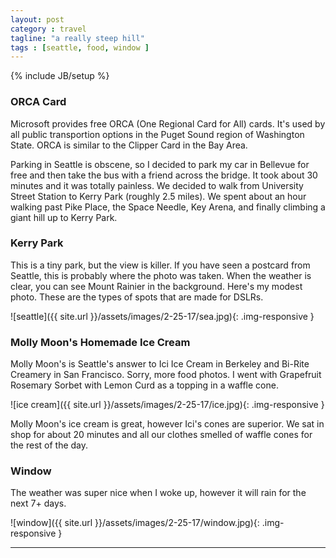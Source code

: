 ```yaml
---
layout: post
category : travel
tagline: "a really steep hill"
tags : [seattle, food, window ]
---
```

{% include JB/setup %}

### ORCA Card

Microsoft provides free ORCA (One Regional Card for All) cards. It's used by all public transportion options in the Puget Sound region of Washington State. ORCA is similar to the Clipper Card in the Bay Area.


Parking in Seattle is obscene, so I decided to park my car in Bellevue for free and then take the bus with a friend across the bridge. It took about 30 minutes and it was totally painless. We decided to walk from University Street Station to Kerry Park (roughly 2.5 miles). We spent about an hour walking past Pike Place, the Space Needle, Key Arena, and finally climbing a giant hill up to Kerry Park.


### Kerry Park

This is a tiny park, but the view is  killer. If you have seen a postcard from Seattle, this is probably where the photo was taken. When the weather is clear, you can see Mount Rainier in the background. Here's my modest photo. These are the types of spots that are made for DSLRs.

![seattle]({{ site.url }}/assets/images/2-25-17/sea.jpg){: .img-responsive }



### Molly Moon's Homemade Ice Cream

Molly Moon's is Seattle's answer to Ici Ice Cream in Berkeley and Bi-Rite Creamery in San Francisco. Sorry, more food photos. I went with Grapefruit Rosemary Sorbet with Lemon Curd as a topping in a waffle cone.

![ice cream]({{ site.url }}/assets/images/2-25-17/ice.jpg){: .img-responsive }


Molly Moon's ice cream is great, however Ici's cones are superior. We sat in shop for about 20 minutes and all our clothes smelled of waffle cones for the rest of the day. 


### Window

The weather was super nice when I woke up, however it will rain for the next 7+ days.

![window]({{ site.url }}/assets/images/2-25-17/window.jpg){: .img-responsive }


---
